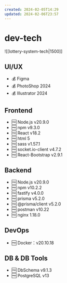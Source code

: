 ```yaml
---
created: 2024-02-05T14:29
updated: 2024-02-06T23:57
---
```

# dev-tech

![[lottery-system-tech|1500]]
## UI/UX

- 💰 Figma
- 💰 PhotoShop 2024
- 💰 Illustrator 2024

## Frontend

- 🆓 Node.js v20.9.0
- 🆓 npm v9.3.0
- 🆓 React v18.2
- 🆓 html 5
- 🆓 sass v1.57.1
- 🆓 socket.io-client v4.7.2
- 🆓 React-Bootstrap v2.9.1 

## Backend

- 🆓 Node.js v20.9.0
- 🆓 npm v10.2.2
- 🆓 fastify v4.0.0
- 🆓 prisma v5.2.0
- 🆓 @prisma/client v5.2.0
- 🆓 postman v10.22
- 🆓 nginx 1.18.0

## DevOps

- 🆓 Docker：v20.10.18

## DB & DB Tools

- 🆓 DbSchema v9.1.3
- 🆓 PostgreSQL v13